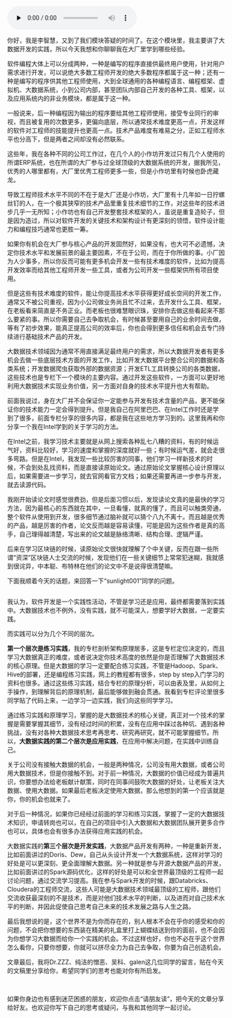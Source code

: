 <audio id="audio" title="25 | 模块答疑：我能从大厂的大数据开发实践中学到什么？" controls="" preload="none"><source id="mp3" src="https://static001.geekbang.org/resource/audio/91/3a/91740f59a5bd96456642982e345cdc3a.mp3"></audio>

你好，我是李智慧，又到了我们模块答疑的时间了。在这个模块里，我主要讲了大数据开发的实践，所以今天我想和你聊聊我在大厂里学到哪些经验。

软件编程大体上可以分成两种，一种是编写的程序直接供最终用户使用，针对用户需求进行开发，可以说绝大多数工程师开发的绝大多数程序都属于这一种；还有一种是编写的程序供其他工程师使用，大到全球通用的各种编程语言、编程框架、虚拟机、大数据系统，小到公司内部，甚至团队内部自己开发的各种工具、框架，以及应用系统内的非业务模块，都是属于这一种。

一般说来，后一种编程因为输出的程序要给其他工程师使用，接受专业同行的审视，而且被复用的次数更多，更偏向底层，所以通常技术难度更高一点，开发这样的软件对工程师的技能提升也更高一点。技术产品难度有难易之分，正如工程师水平也分高下，但是两者之间却没有必然联系。

这些年，我在各种不同的公司工作过，在几个人的小作坊开发过只有几个人使用的所谓ERP系统，也在所谓的大厂参与过全球顶级的大数据系统的开发，据我所见，优秀的人哪里都有，大厂里优秀工程师更多一些，但是小作坊里有时候也卧虎藏龙。

导致工程师技术水平不同的不在于是大厂还是小作坊，大厂里有十几年如一日拧螺丝钉的人，在一个极其狭窄的技术产品里重复技术细节的工作，对这些年的技术进步几乎一无所知；小作坊也有自己开发整套技术框架的人，虽说是重复造轮子，但是因为造过，所以对软件开发的关键技术和架构设计有更深刻的领悟，软件设计能力和编程技巧通常也更胜一筹。

如果你有机会在大厂参与核心产品的开发固然好，如果没有，也大可不必遗憾，决定你技术水平和发展前景的最主要因素，不在于公司，而在于你所做的事。小厂因为人少事多，所以你反而可能有更多机会开发一些有技术难度的软件，比如为提高开发效率而给其他工程师开发一些工具，或者为公司开发一些框架供所有项目使用。

但是这些有技术难度的软件，能让你提高技术水平获得更好成长空间的开发工作，通常又不被公司重视，因为小公司做业务尚且忙不过来，去开发什么工具、框架，在老板看来简直是不务正业。而老板也很难慧眼识珠，安排你去做这些看起来不那么要紧的事。所以你需要自己去争取机会，有时候甚至要用自己的业余时间去做，等有了初步效果，能真正提高公司的效率后，你也会得到更多信任和机会去专门持续进行基础技术产品的开发。

大数据技术领域因为通常不用直接满足最终用户的需求，所以大数据开发者有更多机会去做一些底层技术方面的开发工作，比如开发大数据平台整合公司的数据和各类系统；开发数据爬虫获取外部的数据资源；开发ETL工具转换公司的各类数据，这些技术也是专栏下一个模块的主要内容。通过开发这些软件，一方面可以更好地利用大数据技术实现业务价值，另一方面对自身的技术水平提升也大有帮助。

前面我说过，身在大厂并不会保证你一定能参与开发有技术含量的产品，更不能保证你的技术能力一定会得到提升。但是我自己在阿里巴巴、在Intel工作时还是学到了很多，前面专栏分享的很多内容，都是我在这些地方学习到的。这里我再和你分享一个我在Intel学到的关于学习的方法。

在Intel之前，我学习技术主要就是从网上搜索各种乱七八糟的资料，有的时候运气好，资料比较好，学习的速度和掌握的深度就好一些；有时候运气差，就会走很多弯路。但是在Intel，我发现一些比较厉害的同事，他们学习一样新技术的时候，不会到处乱找资料，而是直接读原始论文。通过原始论文掌握核心设计原理以后，如果需要进一步学习，就去官网看官方文档；如果还需要再进一步参与开发，就去读源代码。

我刚开始读论文时感觉很费劲，但是后面习惯以后，发现读论文真的是最快的学习方法，因为最核心的东西就在其中，一旦看懂，就真的懂了，而且可以触类旁通，整个软件从使用到开发，很多细节通过脑补就可以猜个八九不离十。而且越是优秀的产品，越是厉害的作者，论文反而越是容易读懂，可能是因为这些作者是真的高手，自己理得越清楚，写出来的论文越是脉络清晰、结构合理、逻辑严谨。

后来在学习区块链的时候，读原始论文很快就理解了个中关键，反而在跟一些所谓“资深”区块链人士交流的时候，发现他们在一些关键细节上常常犯迷糊，我就感到很诧异，中本聪、布特林在他们的论文中不是说得很清楚嘛。

下面我顺着今天的话题，来回答一下“sunlight001”同学的问题。

<img src="https://static001.geekbang.org/resource/image/4f/be/4fc15e708f323bbe3685c1585051e4be.png" alt="">

我认为，软件开发是一个实践性活动，不管是学习还是应用，最终都需要落到实践中。大数据技术也不例外，没有实践，就不可能深入，想要学好大数据，一定要实践。

而实践可以分为几个不同的层次。

**第一个层次是练习实践**，我的专栏剖析架构原理居多，这是专栏定位决定的，而且学习大数据真正的难度，或者说决定你技术高度的依然是你是否理解了大数据技术的核心原理。但是大数据的学习一定要配合练习实践，不管是Hadoop、Spark、Hive的部署，还是编程练习实践，网上的教程都有很多，step by step入门学习的资料也很多。通过这些练习实践，结合专栏的原理分析，可以由表及里，从如何上手操作，到理解背后的原理机制，最后能够做到融会贯通。我看到专栏评论里很多同学贴了代码上来，一边学习一边实践，我们向这些同学学习。

通过练习实践和原理学习，掌握的是大数据技术的核心关键，真正对一个技术的掌握是需要掌握其细节，没有经过时间的积累，没有在应用中踩过各种坑、遇到各种挑战，没有对各种大数据技术思考再思考、研究再研究，就不可能掌握细节。所以，**大数据实践的第二个层次是应用实践**，在应用中解决问题，在实践中训练自己。

关于公司没有接触大数据的机会，一般是两种情况，公司没有用大数据，或者公司用大数据技术，但是你接触不到。对于前一种情况，大数据的价值已经成为普遍共识，你要想办法给老板献计献策，同时在同事间鼓吹大数据的好处，让老板关注大数据、使用大数据。如果最后老板决定使用大数据，那么他想到的第一个应该就是你，你的机会也就来了。

对于后一种情况，如果你已经经过前面的学习和练习实践，掌握了一定的大数据技术知识，申请转岗也可以，在自己的项目中引入大数据和大数据团队展开更多合作也可以，具体也会有很多办法获得应用实践的机会。

大数据实践的**第三个层次是开发实践**，大数据产品开发有两种，一种是重新开发，比如前面讲过的Doris、Dew，自己从头设计开发一个大数据系统，这样对学习的好处是可以更深刻、更全面理解大数据。另一种就是参与开源大数据产品的开发，比如前面讲过的Spark源码优化，这样的好处是可以和全世界最顶级的工程师一起讨论问题，通过交流学习提高。我在参与Spark开发的时候，跟Databricks、Cloudera的工程师交流，这些人可能是大数据技术领域最顶级的工程师，跟他们交流收获最深刻的不是技术，而是对他们技术水平的判断，以及进而对自己技术水平的判断，并因此促使自己思考自己未来的技术发展之路与人生之路。

最后我想说的是，这个世界不是为你而存在的，别人根本不会在乎你的感受和你的问题，不会把你想要的东西装在精美的礼盒里打上蝴蝶结送到你的面前，也不会因为你想学习大数据而给你一个实践的机会。不过这样也好，你也不必在乎这个世界怎么看你，只要你想要，你就可以拼尽全力为自己去争取，你要为自己创造机会。

文章最后，我将Dr.ZZZ、纯洁的憎恶、吴科、galen这几位同学的留言，贴在今天的文稿里分享给你，希望同学们的思考也能对你有所启发。

<img src="https://static001.geekbang.org/resource/image/95/77/95e4069baa174fa42602ee7f38a1cf77.png" alt=""> <img src="https://static001.geekbang.org/resource/image/d8/32/d82acc254cbfe5b60bcf2ee42460e232.png" alt=""><img src="https://static001.geekbang.org/resource/image/7b/5f/7beab95eb0ac29717950957573bf5b5f.png" alt=""><img src="https://static001.geekbang.org/resource/image/cf/d6/cfb14bd51f468d09703503a8acc18bd6.png" alt="">

如果你身边也有感到迷茫困惑的朋友，欢迎你点击“请朋友读”，把今天的文章分享给好友。也欢迎你写下自己的思考或疑问，与我和其他同学一起讨论。


